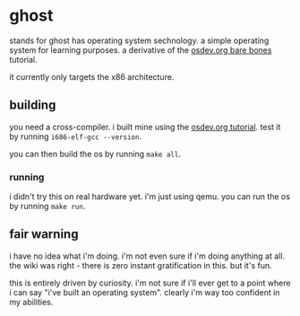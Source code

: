 # ghost

stands for ghost has operating system sechnology. a simple operating system for learning purposes. a derivative of the [osdev.org bare bones](https://wiki.osdev.org/Bare_Bones) tutorial.

it currently only targets the x86 architecture.

## building

you need a cross-compiler. i built mine using the [osdev.org tutorial](https://wiki.osdev.org/GCC_Cross-Compiler). test it by running `i686-elf-gcc --version`.

you can then build the os by running `make all`.

### running

i didn't try this on real hardware yet. i'm just using qemu. you can run the os by running `make run`.

## fair warning

i have no idea what i'm doing. i'm not even sure if i'm doing anything at all. the wiki was right - there is zero instant gratification in this. but it's fun.

this is entirely driven by curiosity. i'm not sure if i'll ever get to a point where i can say "i've built an operating system". clearly i'm way too confident in my abilities.
